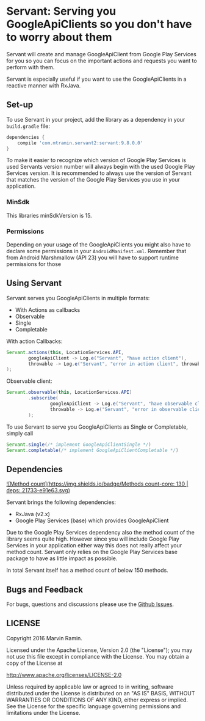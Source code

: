 # Servant: Serving you GoogleApiClients so you don't have to worry about them

Servant will create and manage GoogleApiClient from Google Play Services for you so you can
focus on the important actions and requests you want to perform with them.

Servant is especially useful if you want to use the GoogleApiClients in a reactive manner with
RxJava.

## Set-up

To use Servant in your project, add the library as a dependency in your `build.gradle` file:
```groovy
dependencies {
    compile 'com.mtramin.servant2:servant:9.8.0.0'
}
```

To make it easier to recognize which version of Google Play Services is used Servants version
 number will always begin with the used Google Play Services version. It is recommended to always
 use the version of Servant that matches the version of the Google Play Services you use in your
 application.

### MinSdk

This libraries minSdkVersion is 15.

### Permissions

Depending on your usage of the GoogleApiClients you might also have to declare some permissions
 in your `AndroidManifest.xml`. Remember that from Android Marshmallow (API 23) you will have to
 support runtime permissions for those

## Using Servant

Servant serves you GoogleApiClients in multiple formats:
- With Actions as callbacks
- Observable
- Single
- Completable


With action Callbacks:
``` java
Servant.actions(this, LocationServices.API,
        googleApiClient -> Log.e("Servant", "have action client"),
        throwable -> Log.e("Servant", "error in action client", throwable)
);
```

Observable client:
``` java
Servant.observable(this, LocationServices.API)
        .subscribe(
                googleApiClient -> Log.e("Servant", "have observable client"),
                throwable -> Log.e("Servant", "error in observable client", throwable)
        );
```

To use Servant to serve you GoogleApiClients as Single or Completable, simply call
``` java
Servant.single(/* implement GoogleApiClientSingle */)
Servant.completable(/* implement GoogleApiClientCompletable */)
```

## Dependencies
[![Method count](https://img.shields.io/badge/Methods count-core: 130 | deps: 21733-e91e63.svg)](http://www.methodscount.com/?lib=com.mtramin%3Aservant%3A9.6.1.1)

Servant brings the following dependencies:

- RxJava (v2.x)
- Google Play Services (base) which provides GoogleApiClient

Due to the Google Play Services dependency also the method count of the library seems quite high.
However since you will include Google Play Services in your application either way this does not really affect your method count.
Servant only relies on the Google Play Services base package to have as little impact as possible.

In total Servant itself has a method count of below 150 methods.

## Bugs and Feedback

For bugs, questions and discussions please use the [Github Issues](https://github.com/mauin/Servant/issues).

## LICENSE

Copyright 2016 Marvin Ramin.

Licensed under the Apache License, Version 2.0 (the "License");
you may not use this file except in compliance with the License.
You may obtain a copy of the License at

<http://www.apache.org/licenses/LICENSE-2.0>

Unless required by applicable law or agreed to in writing, software
distributed under the License is distributed on an "AS IS" BASIS,
WITHOUT WARRANTIES OR CONDITIONS OF ANY KIND, either express or implied.
See the License for the specific language governing permissions and
limitations under the License.
